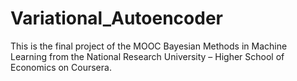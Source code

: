 # Variational_Autoencoder
This is the final project of the MOOC Bayesian Methods in Machine Learning from the National Research University – Higher School of Economics on Coursera.
